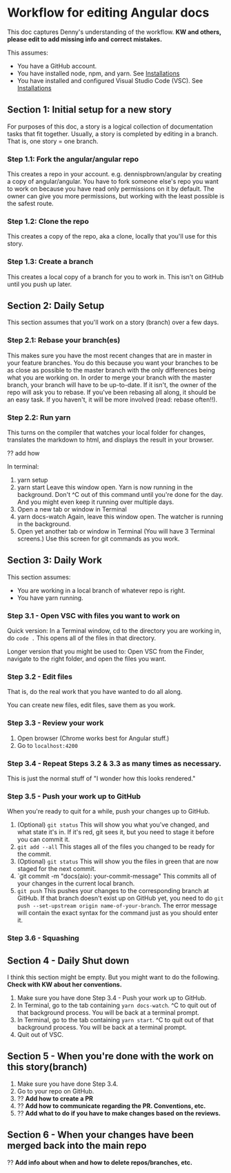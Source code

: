 # Workflow for editing Angular docs

This doc captures Denny's understanding of the workflow. **KW and others, please edit to add missing info and correct mistakes.**

This assumes:
* You have a GitHub account.
* You have installed node, npm, and yarn. See [Installations](/installations.md)
* You have installed and configured Visual Studio Code (VSC). See [Installations](/installations.md)

## Section 1: Initial setup for a new story

For purposes of this doc, a story is a logical collection of documentation tasks that fit together. Usually, a story is completed by editing in a branch. That is, one story = one branch.

### Step 1.1: Fork the angular/angular repo

This creates a repo in your account. e.g. dennispbrown/angular by creating a copy of angular/angular. You have to fork someone else's repo you want to work on because you have read only permissions on it by default. The owner can give you 
more permissions, but working with the least possible is the safest route.

### Step 1.2: Clone the repo

This creates a copy of the repo, aka a clone, locally that you'll use for this story. 

### Step 1.3: Create a branch

This creates a local copy of a branch for you to work in. This isn't on GitHub until you push up later. 


## Section 2: Daily Setup

This section assumes that you'll work on a story (branch) over a few days. 

### Step 2.1: Rebase your branch(es)

This makes sure you have the most recent changes that are in master in your feature branches. You do this because you want your branches to be as close as possible to the master branch with the only differences being what you are working on. In order to merge your branch with the master branch, your branch will have to be up-to-date. If it isn't, the owner of the repo will ask you to rebase. If you've been rebasing all along, it should be an easy task. If you haven't, it will be more involved (read: rebase often!!).

### Step 2.2: Run yarn

This turns on the compiler that watches your local folder for changes, translates the markdown to html, and displays the result in your browser.

?? add how

In terminal:
1. yarn setup
1. yarn start
Leave this window open. Yarn is now running in the background. Don't ^C out of this command until you're done for the day. And you might even keep it running over multiple days.
1. Open a new tab or window in Terminal
1. yarn docs-watch
Again, leave this window open. The watcher is running in the background. 
1. Open yet another tab or window in Terminal (You will have 3 Terminal screens.)
Use this screen for git commands as you work.

## Section 3: Daily Work

This section assumes:
* You are working in a local branch of whatever repo is right.
* You have yarn running.

### Step 3.1 - Open VSC with files you want to work on

Quick version: In a Terminal window, cd to the directory you are working in, do `code .` This opens all of the files in that directory.

Longer version that you might be used to: Open VSC from the Finder, navigate to the right folder, and open the files you want. 

### Step 3.2 - Edit files

That is, do the real work that you have wanted to do all along.

You can create new files, edit files, save them as you work.

### Step 3.3 - Review your work

1. Open browser (Chrome works best for Angular stuff.)
1. Go to `localhost:4200`

### Step 3.4 - Repeat Steps 3.2 & 3.3 as many times as necessary.

This is just the normal stuff of "I wonder how this looks rendered."

### Step 3.5 - Push your work up to GitHub

When you're ready to quit for a while, push your changes up to GitHub.

1. (Optional) `git status`
This will show you what you've changed, and what state it's in. If it's red, git sees it, but you need to stage it before you can commit it. 
1. `git add --all`
This stages all of the files you changed to be ready for the commit.
1. (Optional) `git status`
This will show you the files in green that are now staged for the next commit.
1. `git commit -m "docs(aio): your-commit-message"
This commits all of your changes in the current local branch. 
1. `git push`
This pushes your changes to the corresponding branch at GitHub. If that branch doesn't exist up on GitHub yet, you need to do `git push --set-upstream origin name-of-your-branch`. The error message will contain the exact syntax for the command just as you should enter it. 

### Step 3.6 - Squashing



## Section 4 - Daily Shut down

I think this section might be empty. But you might want to do the following. **Check with KW about her conventions.**

1. Make sure you have done Step 3.4 - Push your work up to GitHub.
1. In Terminal, go to the tab containing `yarn docs-watch`. ^C to quit out of that background process. You will be back at a terminal prompt.
1. In Terminal, go to the tab containing `yarn start`. ^C to quit out of that background process. You will be back at a terminal prompt.
1. Quit out of VSC. 

## Section 5 - When you're done with the work on this story(branch)

1. Make sure you have done Step 3.4. 
1. Go to your repo on GitHub.
1. ?? **Add how to create a PR**
1. ?? **Add how to communicate regarding the PR. Conventions, etc.**
1. ?? **Add what to do if you have to make changes based on the reviews.**

## Section 6 - When your changes have been merged back into the main repo

?? **Add info about when and how to delete repos/branches, etc.**




